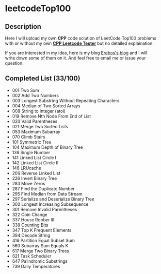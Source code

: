 # leetcodeTop100

## Description

Here I will upload my own **CPP** code solution of LeetCode Top100 problems with or without my own [**CPP Leetcode Tester**](https://github.com/18918606287/cpp_semi_auto_leedcode_tester) but no detailed explaination.

If you are interested in my idea, here is my blog [Erebos's blog](https://erebos.top) and I will write down some of them on it. And feel free to email me or issue your question.

## Completed List (33/100)

+ 001 Two Sum
+ 002 Add Two Numbers
+ 003 Longest Substring Without Repeating Characters
+ 004 Median of Two Sorted Arrays
+ 008 String to Integer (atoi)
+ 019 Remove Nth Node From End of List
+ 020 Valid Parentheses
+ 021 Merge Two Sorted Lists
+ 053 Maximum Subarray
+ 070 Climb Stairs
+ 101 Symmetric Tree
+ 104 Maximum Depth of Binary Tree
+ 136 Single Number
+ 141 Linked List Circle I
+ 142 Linked List Circle II
+ 146 LRUcache
+ 206 Reverse Linked List
+ 226 Invert Binary Tree
+ 283 Move Zeros
+ 287 Find the Duplicate Number
+ 295 Find Median from Data Stream
+ 297 Serialize and Deserialize Binary Tree
+ 300 Longest Increasing Subsequence
+ 301 Remove Invalid Parentheses
+ 322 Coin Change
+ 337 House Robber III
+ 338 Counting Bits
+ 347 Top K Frequent Elements
+ 394 Decode String
+ 416 Partition Equal Subset Sum
+ 560 Subarray Sum Equals K
+ 617 Merge Two Binary Trees
+ 621 Task Scheduler
+ 647 Palindromic Substrings
+ 739 Daily Temperatures
